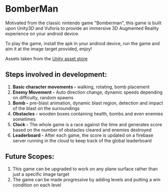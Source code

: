 # BomberMan
Motivated from the classic nintendo game "Bomberman", this game is built upon Unity3D and Vuforia to provide an immersive 3D Augmented Reality experience on your android device.

To play the game, install the apk in your android device, run the game and aim it at the image target provided, enjoy!

Assets taken from the [Unity asset store](https://assetstore.unity.com/?gclid=Cj0KCQiAi9mPBhCJARIsAHchl1z52KMDOvktJJuYpZwUmGRrSgj2Kuupn0Ychu8Rh-yOXi5ARzhbVhAaAsC_EALw_wcB&gclsrc=aw.ds)

## Steps involved in development:
1. **Basic character movements -** walking, rotating, bomb placement
2. **Enemy Movement -** Auto direction change, dynamic speeds depending on difficulty, random spawns
3. **Bomb -** pre-blast animation, dynamic blast region, detection and impact of the blast on the surroundings
4. **Obstacles -** wooden boxes containing health, bombs and even enemies sometimes
5. **Clock -** The whole game is a race against the time and generates score based on the number of obstacles cleared and enemies destroyed
6. **Leaderboard -** After each game, the score is updated on a firebase server running in the cloud to keep track of the global leaderboard


## Future Scopes:
1. This game can be upgraded to work on any plane surface rather than just a specific image target
2. The game can be made progressive by adding levels and putting a win condition on each level

